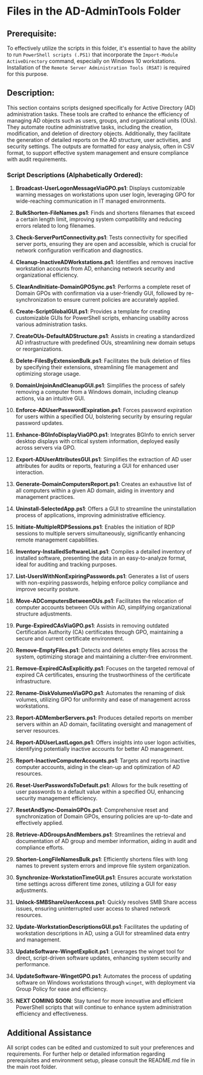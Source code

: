 # Files in the AD-AdminTools Folder
## Prerequisite:
To effectively utilize the scripts in this folder, it's essential to have the ability to run `PowerShell scripts (.PS1)` that incorporate the `Import-Module ActiveDirectory` command, especially on Windows 10 workstations. Installation of the `Remote Server Administration Tools (RSAT)` is required for this purpose.

## Description:
This section contains scripts designed specifically for Active Directory (AD) administration tasks. These tools are crafted to enhance the efficiency of managing AD objects such as users, groups, and organizational units (OUs). They automate routine administrative tasks, including the creation, modification, and deletion of directory objects. Additionally, they facilitate the generation of detailed reports on the AD structure, user activities, and security settings. The outputs are formatted for easy analysis, often in CSV format, to support effective system management and ensure compliance with audit requirements.

### Script Descriptions (Alphabetically Ordered):

1. **Broadcast-UserLogonMessageViaGPO.ps1**: Displays customizable warning messages on workstations upon user login, leveraging GPO for wide-reaching communication in IT managed environments.

2. **BulkShorten-FileNames.ps1**: Finds and shortens filenames that exceed a certain length limit, improving system compatibility and reducing errors related to long filenames.

3. **Check-ServerPortConnectivity.ps1**: Tests connectivity for specified server ports, ensuring they are open and accessible, which is crucial for network configuration verification and diagnostics.

4. **Cleanup-InactiveADWorkstations.ps1**: Identifies and removes inactive workstation accounts from AD, enhancing network security and organizational efficiency.

5. **ClearAndInitiate-DomainGPOSync.ps1**: Performs a complete reset of Domain GPOs with confirmation via a user-friendly GUI, followed by re-synchronization to ensure current policies are accurately applied.

6. **Create-ScriptGlobalGUI.ps1**: Provides a template for creating customizable GUIs for PowerShell scripts, enhancing usability across various administration tasks.

7. **CreateOUs-DefaultADStructure.ps1**: Assists in creating a standardized AD infrastructure with predefined OUs, streamlining new domain setups or reorganizations.

8. **Delete-FilesByExtensionBulk.ps1**: Facilitates the bulk deletion of files by specifying their extensions, streamlining file management and optimizing storage usage.

9. **DomainUnjoinAndCleanupGUI.ps1**: Simplifies the process of safely removing a computer from a Windows domain, including cleanup actions, via an intuitive GUI.

10. **Enforce-ADUserPasswordExpiration.ps1**: Forces password expiration for users within a specified OU, bolstering security by ensuring regular password updates.

11. **Enhance-BGInfoDisplayViaGPO.ps1**: Integrates BGInfo to enrich server desktop displays with critical system information, deployed easily across servers via GPO.

12. **Export-ADUserAttributesGUI.ps1**: Simplifies the extraction of AD user attributes for audits or reports, featuring a GUI for enhanced user interaction.

13. **Generate-DomainComputersReport.ps1**: Creates an exhaustive list of all computers within a given AD domain, aiding in inventory and management practices.

14. **Uninstall-SelectedApp.ps1**: Offers a GUI to streamline the uninstallation process of applications, improving administrative efficiency.

15. **Initiate-MultipleRDPSessions.ps1**: Enables the initiation of RDP sessions to multiple servers simultaneously, significantly enhancing remote management capabilities.

16. **Inventory-InstalledSoftwareList.ps1**: Compiles a detailed inventory of installed software, presenting the data in an easy-to-analyze format, ideal for auditing and tracking purposes.

17. **List-UsersWithNonExpiringPasswords.ps1**: Generates a list of users with non-expiring passwords, helping enforce policy compliance and improve security posture.

18. **Move-ADComputersBetweenOUs.ps1**: Facilitates the relocation of computer accounts between OUs within AD, simplifying organizational structure adjustments.

19. **Purge-ExpiredCAsViaGPO.ps1**: Assists in removing outdated Certification Authority (CA) certificates through GPO, maintaining a secure and current certificate environment.

20. **Remove-EmptyFiles.ps1**: Detects and deletes empty files across the system, optimizing storage and maintaining a clutter-free environment.

21. **Remove-ExpiredCAsExplicitly.ps1**: Focuses on the targeted removal of expired CA certificates, ensuring the trustworthiness of the certificate infrastructure.

22. **Rename-DiskVolumesViaGPO.ps1**: Automates the renaming of disk volumes, utilizing GPO for uniformity and ease of management across workstations.

23. **Report-ADMemberServers.ps1**: Produces detailed reports on member servers within an AD domain, facilitating oversight and management of server resources.

24. **Report-ADUserLastLogon.ps1**: Offers insights into user logon activities, identifying potentially inactive accounts for better AD management.

25. **Report-InactiveComputerAccounts.ps1**: Targets and reports inactive computer accounts, aiding in the clean-up and optimization of AD resources.

26. **Reset-UserPasswordsToDefault.ps1**: Allows for the bulk resetting of user passwords to a default value within a specified OU, enhancing security management efficiency.

27. **ResetAndSync-DomainGPOs.ps1**: Comprehensive reset and synchronization of Domain GPOs, ensuring policies are up-to-date and effectively applied.

28. **Retrieve-ADGroupsAndMembers.ps1**: Streamlines the retrieval and documentation of AD group and member information, aiding in audit and compliance efforts.

29. **Shorten-LongFileNamesBulk.ps1**: Efficiently shortens files with long names to prevent system errors and improve file system organization.

30. **Synchronize-WorkstationTimeGUI.ps1**: Ensures accurate workstation time settings across different time zones, utilizing a GUI for easy adjustments.

31. **Unlock-SMBShareUserAccess.ps1**: Quickly resolves SMB Share access issues, ensuring uninterrupted user access to shared network resources.

32. **Update-WorkstationDescriptionsGUI.ps1**: Facilitates the updating of workstation descriptions in AD, using a GUI for streamlined data entry and management.

33. **UpdateSoftware-WingetExplicit.ps1**: Leverages the winget tool for direct, script-driven software updates, enhancing system security and performance.

34. **UpdateSoftware-WingetGPO.ps1**: Automates the process of updating software on Windows workstations through `winget`, with deployment via Group Policy for ease and efficiency.

35. **NEXT COMING SOON**: Stay tuned for more innovative and efficient PowerShell scripts that will continue to enhance system administration efficiency and effectiveness.

## Additional Assistance
All script codes can be edited and customized to suit your preferences and requirements. For further help or detailed information regarding prerequisites and environment setup, please consult the README.md file in the main root folder.
